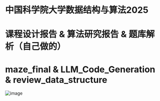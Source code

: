 # 中国科学院大学数据结构与算法2025
# 课程设计报告 & 算法研究报告 & 题库解析（自己做的）
# maze_final & LLM_Code_Generation & review_data_structure
![image](https://github.com/user-attachments/assets/1e5e9069-50fd-499f-bb84-006cd4803976)
